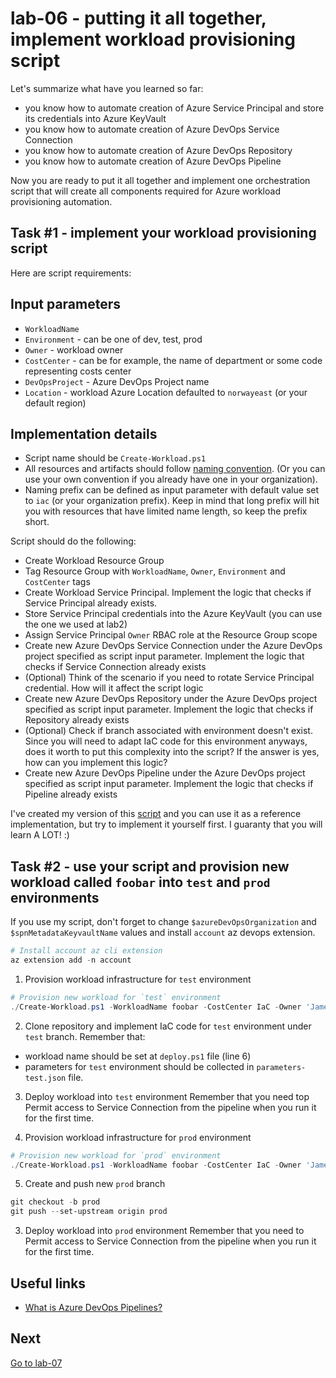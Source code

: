# lab-06 - putting it all together, implement workload provisioning script

Let's summarize what have you learned so far:

* you know how to automate creation of Azure Service Principal and store its credentials into Azure KeyVault
* you know how to automate creation of Azure DevOps Service Connection
* you know how to automate creation of Azure DevOps Repository
* you know how to automate creation of Azure DevOps Pipeline

Now you are ready to put it all together and implement one orchestration script that will create all components required for Azure workload provisioning automation.

## Task #1 - implement your workload provisioning script

Here are script requirements:

## Input parameters
* ``WorkloadName``
* ``Environment`` - can be one of dev, test, prod
* ``Owner`` - workload owner
* ``CostCenter`` - can be for example, the name of department or some code representing costs center
* ``DevOpsProject`` - Azure DevOps Project name
* ``Location`` - workload Azure Location defaulted to `norwayeast` (or your default region)

## Implementation details
* Script name should be `Create-Workload.ps1`
* All resources and artifacts should follow [naming convention](../../conventions.md). (Or you can use your own convention if you already have one in your organization). 
* Naming prefix can be defined as input parameter with default value set to `iac` (or your organization prefix). Keep in mind that long prefix will hit you with resources that have limited name length, so keep the prefix short. 

Script should do the following:

* Create Workload Resource Group
* Tag Resource Group with `WorkloadName`, `Owner`, `Environment` and `CostCenter` tags
* Create Workload Service Principal. Implement the logic that checks if Service Principal already exists.
* Store Service Principal credentials into the Azure KeyVault (you can use the one we used at lab2)
* Assign Service Principal `Owner` RBAC role at the Resource Group scope
* Create new Azure DevOps Service Connection under the Azure DevOps project specified as script input parameter. Implement the logic that checks if Service Connection already exists
* (Optional) Think of the scenario if you need to rotate Service Principal credential. How will it affect the script logic
* Create new Azure DevOps Repository under the Azure DevOps project specified as script input parameter. Implement the logic that checks if Repository already exists
* (Optional) Check if branch associated with environment doesn't exist.  Since you will need to adapt IaC code for this environment anyways, does it worth to put this complexity into the script? If the answer is yes, how can you implement this logic?
* Create new Azure DevOps Pipeline under the Azure DevOps project specified as script input parameter. Implement the logic that checks if Pipeline already exists


I've created my version of this [script](../../completed-labs/lab-06/Create-Workload.ps1) and you can use it as a reference implementation, but try to implement it yourself first. I guaranty that you will learn A LOT! :) 

## Task #2 - use your script and provision new workload called `foobar` into  `test` and `prod` environments

If you use my script, don't forget to change `$azureDevOpsOrganization` and `$spnMetadataKeyvaultName` values and install `account` az devops extension.

```powershell
# Install account az cli extension
az extension add -n account
```

1. Provision workload infrastructure for `test` environment 

```powershell
# Provision new workload for `test` environment
./Create-Workload.ps1 -WorkloadName foobar -CostCenter IaC -Owner 'James Bond' -Environment test -DevOpsProject iac -Location norwayeast 
```

2. Clone repository and implement IaC code for `test` environment under `test` branch. 
Remember that:
 * workload name should be set at `deploy.ps1` file (line 6)
 * parameters for `test` environment should be collected in `parameters-test.json` file.
 
3. Deploy workload into `test` environment
Remember that you need top Permit access to Service Connection from the pipeline when you run it for the first time.

4. Provision workload infrastructure for `prod` environment 

```powershell
# Provision new workload for `prod` environment
./Create-Workload.ps1 -WorkloadName foobar -CostCenter IaC -Owner 'James Bond' -Environment prod -DevOpsProject iac -Location norwayeast 

```

5. Create and push new `prod` branch
```powershell
git checkout -b prod
git push --set-upstream origin prod
```

3. Deploy workload into `prod` environment
Remember that you need to Permit access to Service Connection from the pipeline when you run it for the first time.

## Useful links

* [What is Azure DevOps Pipelines?](https://learn.microsoft.com/en-us/azure/devops/pipelines/get-started/what-is-azure-pipelines?view=azure-devops)

## Next
[Go to lab-07](../lab-07/readme.md)